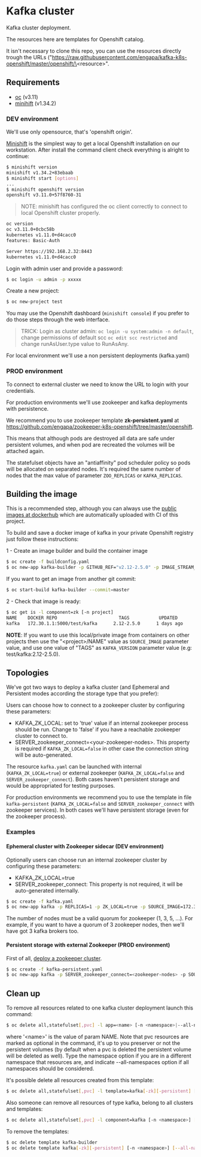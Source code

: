 # Kafka cluster

Kafka cluster deployment.

The resources here are templates for Openshift catalog.

It isn't necessary to clone this repo, you can use the resources directly trough the URLs ("https://raw.githubusercontent.com/engapa/kafka-k8s-openshift/master/openshift/\<resource\>".

## Requirements

- [oc](https://github.com/openshift/origin/releases) (v3.11)
- [minihift](https://github.com/minishift/minishift) (v1.34.2)

### DEV environment

We'll use only opensource, that's 'openshift origin'.

[Minishift](https://github.com/minishift/minishift) is the simplest way to get a local Openshift installation on our workstation.
After install the command client check everything is alright to continue:

```bash
$ minishift version
minishift v1.34.2+83ebaab
$ minishift start [options]
...
$ minishift openshift version
openshift v3.11.0+57f8760-31
```
>NOTE: minishift has configured the oc client correctly to connect to local Openshift cluster properly.

```bash
oc version
oc v3.11.0+0cbc58b
kubernetes v1.11.0+d4cacc0
features: Basic-Auth

Server https://192.168.2.32:8443
kubernetes v1.11.0+d4cacc0
```

Login with admin user and provide a password:

```bash
$ oc login -u admin -p xxxxx
```

Create a new project:

```bash
$ oc new-project test 
```

You may use the Openshift dashboard (`minishift console`) if you prefer to do those steps through the web interface.

> TRICK: Login as cluster admin: `oc login -u system:admin -n default`,
 change permissions of default scc `oc edit scc restricted` and change runAsUser.type value to RunAsAny.
 
For local environment we'll use a non persistent deployments (kafka.yaml)

### PROD environment

To connect to external cluster we need to know the URL to login with your credentials.

For production environments we'll use zookeeper and kafka deployments with persistence.

We recommend you to use zookeeper template **zk-persistent.yaml** at https://github.com/engapa/zookeeper-k8s-openshift/tree/master/openshift.

This means that although pods are destroyed all data are safe under persistent volumes, and when pod are recreated the volumes will be attached again.

The statefulset objects have an "antiaffinity" pod scheduler policy so pods will be allocated on separated nodes.
It's required the same number of nodes that the max value of parameter `ZOO_REPLICAS` or `KAFKA_REPLICAS`.

## Building the image

This is a recommended step, although you can always use the [public images at dockerhub](https://hub.docker.com/r/engapa/kafka) which are automatically uploaded with CI of this project.

To build and save a docker image of kafka in your private Openshift registry just follow these instructions:

1 - Create an image builder and build the container image

```bash
$ oc create -f buildconfig.yaml
$ oc new-app kafka-builder -p GITHUB_REF="v2.12-2.5.0" -p IMAGE_STREAM_VERSION="2.12-2.3.0"
```
If you want to get an image from another git commit:

```bash
$ oc start-build kafka-builder --commit=master
```

2 - Check that image is ready:

```bash
$ oc get is -l component=zk [-n project]
NAME    DOCKER REPO                       TAGS           UPDATED
kafka   172.30.1.1:5000/test/kafka      2.12-2.5.0      1 days ago
```

**NOTE**: If you want to use this local/private image from containers on other projects then use the "\<project\>/NAME" value as `SOURCE_IMAGE` parameter value, and use one value of "TAGS" as `KAFKA_VERSION` parameter value (e.g: test/kafka:2.12-2.5.0).

## Topologies

We've got two ways to deploy a kafka cluster (and Ephemeral and Persistent modes according the storage type that you prefer):

Users can choose how to connect to a zookeeper cluster by configuring these parameters:

* KAFKA_ZK_LOCAL: set to 'true' value if an internal zookeeper process should be run. Change to 'false' if you have a reachable zookeeper cluster to connect to.
* SERVER_zookeeper_connect=\<your-zookeeper-nodes\>. This property is required if `KAFKA_ZK_LOCAL=false` in other case the connection string will be auto-generated.

The resource `kafka.yaml` can be launched with internal (`KAFKA_ZK_LOCAL=true`) or external zookeeper (`KAFKA_ZK_LOCAL=false` and `SERVER_zookeeper_connect`).
Both cases haven't persistent storage and would be appropriated for testing purposes.

For production environments we recommend you to use the template in file `kafka-persistent` (`KAFKA_ZK_LOCAL=false` and `SERVER_zookeeper_connect` with zookeeper services).
In both cases we'll have persistent storage (even for the zookeeper process).

### Examples

#### Ephemeral cluster with Zookeeper sidecar (DEV environment)

Optionally users can choose run an internal zookeeper cluster by configuring these parameters:

* KAFKA_ZK_LOCAL=true
* SERVER_zookeeper_connect: This property is not required, it will be auto-generated internally.

```bash
$ oc create -f kafka.yaml
$ oc new-app kafka -p REPLICAS=1 -p ZK_LOCAL=true -p SOURCE_IMAGE=172.30.1.1:5000/test/kafka
```

The number of nodes must be a valid quorum for zookeeper (1, 3, 5, ...).
For example, if you want to have a quorum of 3 zookeeper nodes, then we'll have got 3 kafka brokers too.

#### Persistent storage with external Zookeeper (PROD environment)

First of all, [deploy a zookeeper cluster](https://github.com/engapa/zookeeper-k8s-openshift).

```bash
$ oc create -f kafka-persistent.yaml
$ oc new-app kafka -p SERVER_zookeeper_connect=<zookeeper-nodes> -p SOURCE_IMAGE=172.30.1.1:5000/test/kafka
```

## Clean up

To remove all resources related to one kafka cluster deployment launch this command:

```bash
$ oc delete all,statefulset[,pvc] -l app=<name> [-n <namespace>|--all-namespaces]
```
where '\<name\>' is the value of param NAME. Note that pvc resources are marked as optional in the command,
it's up to you preserver or not the persistent volumes (by default when a pvc is deleted the persistent volume will be deleted as well).
Type the namespace option if you are in a different namespace that resources are, and indicate --all-namespaces option if all namespaces should be considered.

It's possible delete all resources created from this template:

```bash
$ oc delete all,statefulset[,pvc] -l template=kafka[-zk][-persistent] [-n <namespace>] [--all-namespaces]
```

Also someone can remove all resources of type kafka, belong to all clusters and templates:

```bash
$ oc delete all,statefulset[,pvc] -l component=kafka [-n <namespace>] [--all-namespaces]
```

To remove the templates:

```bash
$ oc delete template kafka-builder
$ oc delete template kafka[-zk][-persistent] [-n <namespace>] [--all-namespaces]
```
